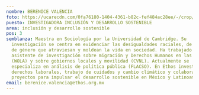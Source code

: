 ```yaml
---
nombre: BERENICE VALENCIA
foto: https://ucarecdn.com/0fa76180-1404-4361-b82c-fef484ac28ee/-/crop/4304x4464/924,0/-/preview/
puesto: INVESTIGADORA INCLUSIÓN Y DESARROLLO SOSTENIBLE
area: inclusión y desarrollo sostenible
pos: 3
semblanza: Maestra en Sociología por la Universidad de Cambridge. Su
  investigación se centra en evidenciar las desigualdades raciales, de clase y
  de género que atraviesan y moldean la vida en sociedad. Ha trabajado como
  asistente de investigación sobre migración y Derechos Humanos en las Américas
  (WOLA) y sobre gobiernos locales y movilidad (CVNL). Actualmente se
  especializa en análisis de política pública (FLACSO). En Ethos investiga sobre
  derechos laborales, trabajo de cuidados y cambio climático y colabora en
  proyectos para impulsar el desarrollo sostenible en México y Latinoamérica.
email: berenice.valencia@ethos.org.mx
---
```

